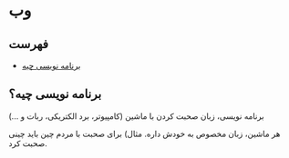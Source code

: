 <div dir=”rtl”>

# وب

## فهرست

* [برنامه نویسی چیه](#برنامه-نویسی-چیه؟)

## برنامه نویسی چیه؟ 
برنامه نویسی، زبان صحبت کردن با ماشین (کامپیوتر، برد الکتریکی، ربات و ...)

هر ماشین، زبان مخصوص به خودش داره.
مثال)  برای صحبت با مردم چین باید چینی صحبت کرد.


</div>
